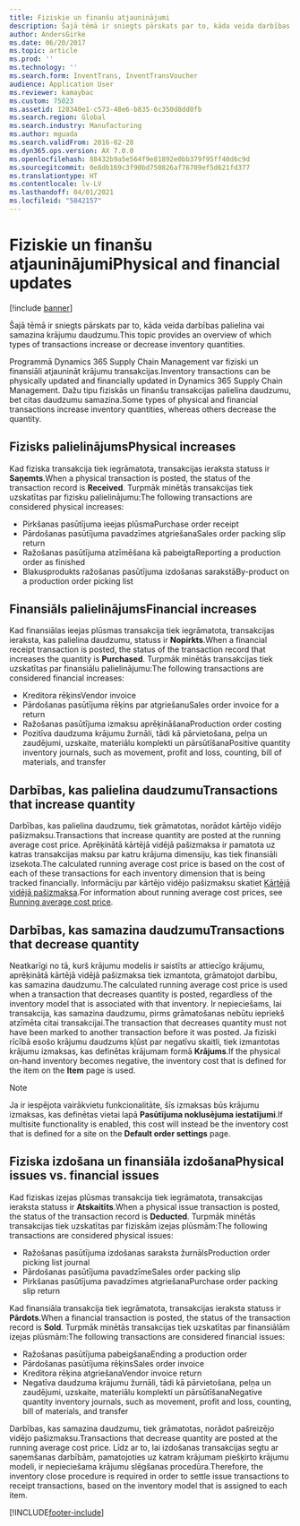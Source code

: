 ```yaml
---
title: Fiziskie un finanšu atjauninājumi
description: Šajā tēmā ir sniegts pārskats par to, kāda veida darbības palielina vai samazina krājumu daudzumu.
author: AndersGirke
ms.date: 06/20/2017
ms.topic: article
ms.prod: ''
ms.technology: ''
ms.search.form: InventTrans, InventTransVoucher
audience: Application User
ms.reviewer: kamaybac
ms.custom: 75023
ms.assetid: 128340e1-c573-48e6-b835-6c350d8dd0fb
ms.search.region: Global
ms.search.industry: Manufacturing
ms.author: mguada
ms.search.validFrom: 2016-02-28
ms.dyn365.ops.version: AX 7.0.0
ms.openlocfilehash: 88432b9a5e564f9e81892e0bb379f95ff40d6c9d
ms.sourcegitcommit: 0e8db169c3f90bd750826af76709ef5d621fd377
ms.translationtype: HT
ms.contentlocale: lv-LV
ms.lasthandoff: 04/01/2021
ms.locfileid: "5842157"
---
```

# <a name="physical-and-financial-updates"></a><span data-ttu-id="8c390-103">Fiziskie un finanšu atjauninājumi</span><span class="sxs-lookup"><span data-stu-id="8c390-103">Physical and financial updates</span></span>

[!include [banner](../includes/banner.md)]

<span data-ttu-id="8c390-104">Šajā tēmā ir sniegts pārskats par to, kāda veida darbības palielina vai samazina krājumu daudzumu.</span><span class="sxs-lookup"><span data-stu-id="8c390-104">This topic provides an overview of which types of transactions increase or decrease inventory quantities.</span></span> 

<span data-ttu-id="8c390-105">Programmā Dynamics 365 Supply Chain Management var fiziski un finansiāli atjaunināt krājumu transakcijas.</span><span class="sxs-lookup"><span data-stu-id="8c390-105">Inventory transactions can be physically updated and financially updated in Dynamics 365 Supply Chain Management.</span></span> <span data-ttu-id="8c390-106">Dažu tipu fiziskās un finanšu transakcijas palielina daudzumu, bet citas daudzumu samazina.</span><span class="sxs-lookup"><span data-stu-id="8c390-106">Some types of physical and financial transactions increase inventory quantities, whereas others decrease the quantity.</span></span>

## <a name="physical-increases"></a><span data-ttu-id="8c390-107">Fizisks palielinājums</span><span class="sxs-lookup"><span data-stu-id="8c390-107">Physical increases</span></span>
<span data-ttu-id="8c390-108">Kad fiziska transakcija tiek iegrāmatota, transakcijas ieraksta statuss ir **Saņemts**.</span><span class="sxs-lookup"><span data-stu-id="8c390-108">When a physical transaction is posted, the status of the transaction record is **Received**.</span></span> <span data-ttu-id="8c390-109">Turpmāk minētās transakcijas tiek uzskatītas par fizisku palielinājumu:</span><span class="sxs-lookup"><span data-stu-id="8c390-109">The following transactions are considered physical increases:</span></span>

-   <span data-ttu-id="8c390-110">Pirkšanas pasūtījuma ieejas plūsma</span><span class="sxs-lookup"><span data-stu-id="8c390-110">Purchase order receipt</span></span>
-   <span data-ttu-id="8c390-111">Pārdošanas pasūtījuma pavadzīmes atgriešana</span><span class="sxs-lookup"><span data-stu-id="8c390-111">Sales order packing slip return</span></span>
-   <span data-ttu-id="8c390-112">Ražošanas pasūtījuma atzīmēšana kā pabeigta</span><span class="sxs-lookup"><span data-stu-id="8c390-112">Reporting a production order as finished</span></span>
-   <span data-ttu-id="8c390-113">Blakusprodukts ražošanas pasūtījuma izdošanas sarakstā</span><span class="sxs-lookup"><span data-stu-id="8c390-113">By-product on a production order picking list</span></span>

## <a name="financial-increases"></a><span data-ttu-id="8c390-114">Finansiāls palielinājums</span><span class="sxs-lookup"><span data-stu-id="8c390-114">Financial increases</span></span>
<span data-ttu-id="8c390-115">Kad finansiālas ieejas plūsmas transakcija tiek iegrāmatota, transakcijas ieraksta, kas palielina daudzumu, statuss ir **Nopirkts**.</span><span class="sxs-lookup"><span data-stu-id="8c390-115">When a financial receipt transaction is posted, the status of the transaction record that increases the quantity is **Purchased**.</span></span> <span data-ttu-id="8c390-116">Turpmāk minētās transakcijas tiek uzskatītas par finansiālu palielinājumu:</span><span class="sxs-lookup"><span data-stu-id="8c390-116">The following transactions are considered financial increases:</span></span>

-   <span data-ttu-id="8c390-117">Kreditora rēķins</span><span class="sxs-lookup"><span data-stu-id="8c390-117">Vendor invoice</span></span>
-   <span data-ttu-id="8c390-118">Pārdošanas pasūtījuma rēķins par atgriešanu</span><span class="sxs-lookup"><span data-stu-id="8c390-118">Sales order invoice for a return</span></span>
-   <span data-ttu-id="8c390-119">Ražošanas pasūtījuma izmaksu aprēķināšana</span><span class="sxs-lookup"><span data-stu-id="8c390-119">Production order costing</span></span>
-   <span data-ttu-id="8c390-120">Pozitīva daudzuma krājumu žurnāli, tādi kā pārvietošana, pelņa un zaudējumi, uzskaite, materiālu komplekti un pārsūtīšana</span><span class="sxs-lookup"><span data-stu-id="8c390-120">Positive quantity inventory journals, such as movement, profit and loss, counting, bill of materials, and transfer</span></span>

## <a name="transactions-that-increase-quantity"></a><span data-ttu-id="8c390-121">Darbības, kas palielina daudzumu</span><span class="sxs-lookup"><span data-stu-id="8c390-121">Transactions that increase quantity</span></span>
<span data-ttu-id="8c390-122">Darbības, kas palielina daudzumu, tiek grāmatotas, norādot kārtējo vidējo pašizmaksu.</span><span class="sxs-lookup"><span data-stu-id="8c390-122">Transactions that increase quantity are posted at the running average cost price.</span></span> <span data-ttu-id="8c390-123">Aprēķinātā kārtējā vidējā pašizmaksa ir pamatota uz katras transakcijas maksu par katru krājuma dimensiju, kas tiek finansiāli izsekota.</span><span class="sxs-lookup"><span data-stu-id="8c390-123">The calculated running average cost price is based on the cost of each of these transactions for each inventory dimension that is being tracked financially.</span></span> <span data-ttu-id="8c390-124">Informāciju par kārtējo vidējo pašizmaksu skatiet [Kārtējā vidējā pašizmaksa](running-average-cost-price.md).</span><span class="sxs-lookup"><span data-stu-id="8c390-124">For information about running average cost prices, see [Running average cost price](running-average-cost-price.md).</span></span>

## <a name="transactions-that-decrease-quantity"></a><span data-ttu-id="8c390-125">Darbības, kas samazina daudzumu</span><span class="sxs-lookup"><span data-stu-id="8c390-125">Transactions that decrease quantity</span></span>
<span data-ttu-id="8c390-126">Neatkarīgi no tā, kurš krājumu modelis ir saistīts ar attiecīgo krājumu, aprēķinātā kārtējā vidējā pašizmaksa tiek izmantota, grāmatojot darbību, kas samazina daudzumu.</span><span class="sxs-lookup"><span data-stu-id="8c390-126">The calculated running average cost price is used  when a transaction that decreases quantity is posted, regardless of the inventory model that is associated with that inventory.</span></span> <span data-ttu-id="8c390-127">Ir nepieciešams, lai transakcija, kas samazina daudzumu, pirms grāmatošanas nebūtu iepriekš atzīmēta citai transakcijai.</span><span class="sxs-lookup"><span data-stu-id="8c390-127">The transaction that decreases quantity must not have been marked to another transaction before it was posted.</span></span> <span data-ttu-id="8c390-128">Ja fiziski rīcībā esošo krājumu daudzums kļūst par negatīvu skaitli, tiek izmantotas krājumu izmaksas, kas definētas krājumam formā **Krājums**.</span><span class="sxs-lookup"><span data-stu-id="8c390-128">If the physical on-hand inventory becomes negative, the inventory cost that is defined for the item on the **Item** page is used.</span></span> 

> [!NOTE]
> <span data-ttu-id="8c390-129">Ja ir iespējota vairākvietu funkcionalitāte, šīs izmaksas būs krājumu izmaksas, kas definētas vietai lapā **Pasūtījuma noklusējuma iestatījumi**.</span><span class="sxs-lookup"><span data-stu-id="8c390-129">If multisite functionality is enabled, this cost will instead be the inventory cost that is defined for a site on the **Default order settings** page.</span></span>

## <a name="physical-issues-vs-financial-issues"></a><span data-ttu-id="8c390-130">Fiziska izdošana un finansiāla izdošana</span><span class="sxs-lookup"><span data-stu-id="8c390-130">Physical issues vs. financial issues</span></span>
<span data-ttu-id="8c390-131">Kad fiziskas izejas plūsmas transakcija tiek iegrāmatota, transakcijas ieraksta statuss ir **Atskaitīts**.</span><span class="sxs-lookup"><span data-stu-id="8c390-131">When a physical issue transaction is posted, the status of the transaction record is **Deducted**.</span></span> <span data-ttu-id="8c390-132">Turpmāk minētās transakcijas tiek uzskatītas par fiziskām izejas plūsmām:</span><span class="sxs-lookup"><span data-stu-id="8c390-132">The following transactions are considered physical issues:</span></span>

-   <span data-ttu-id="8c390-133">Ražošanas pasūtījuma izdošanas saraksta žurnāls</span><span class="sxs-lookup"><span data-stu-id="8c390-133">Production order picking list journal</span></span>
-   <span data-ttu-id="8c390-134">Pārdošanas pasūtījuma pavadzīme</span><span class="sxs-lookup"><span data-stu-id="8c390-134">Sales order packing slip</span></span>
-   <span data-ttu-id="8c390-135">Pirkšanas pasūtījuma pavadzīmes atgriešana</span><span class="sxs-lookup"><span data-stu-id="8c390-135">Purchase order packing slip return</span></span>

<span data-ttu-id="8c390-136">Kad finansiāla transakcija tiek iegrāmatota, transakcijas ieraksta statuss ir **Pārdots**.</span><span class="sxs-lookup"><span data-stu-id="8c390-136">When a financial transaction is posted, the status of the transaction record is **Sold**.</span></span> <span data-ttu-id="8c390-137">Turpmāk minētās transakcijas tiek uzskatītas par finansiālām izejas plūsmām:</span><span class="sxs-lookup"><span data-stu-id="8c390-137">The following transactions are considered financial issues:</span></span>

-   <span data-ttu-id="8c390-138">Ražošanas pasūtījuma pabeigšana</span><span class="sxs-lookup"><span data-stu-id="8c390-138">Ending a production order</span></span>
-   <span data-ttu-id="8c390-139">Pārdošanas pasūtījuma rēķins</span><span class="sxs-lookup"><span data-stu-id="8c390-139">Sales order invoice</span></span>
-   <span data-ttu-id="8c390-140">Kreditora rēķina atgriešana</span><span class="sxs-lookup"><span data-stu-id="8c390-140">Vendor invoice return</span></span>
-   <span data-ttu-id="8c390-141">Negatīva daudzuma krājumu žurnāli, tādi kā pārvietošana, pelņa un zaudējumi, uzskaite, materiālu komplekti un pārsūtīšana</span><span class="sxs-lookup"><span data-stu-id="8c390-141">Negative quantity inventory journals, such as movement, profit and loss, counting, bill of materials, and transfer</span></span>

<span data-ttu-id="8c390-142">Darbības, kas samazina daudzumu, tiek grāmatotas, norādot pašreizējo vidējo pašizmaksu.</span><span class="sxs-lookup"><span data-stu-id="8c390-142">Transactions that decrease quantity are posted at the running average cost price.</span></span> <span data-ttu-id="8c390-143">Līdz ar to, lai izdošanas transakcijas segtu ar saņemšanas darbībām, pamatojoties uz katram krājumam piešķirto krājumu modeli, ir nepieciešama krājumu slēgšanas procedūra.</span><span class="sxs-lookup"><span data-stu-id="8c390-143">Therefore, the inventory close procedure is required in order to settle issue transactions to receipt transactions, based on the inventory model that is assigned to each item.</span></span>


[!INCLUDE[footer-include](../../includes/footer-banner.md)]